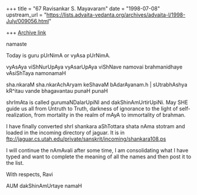 +++
title = "67 Ravisankar S. Mayavaram"
date = "1998-07-08"
upstream_url = "https://lists.advaita-vedanta.org/archives/advaita-l/1998-July/009056.html"

+++
[Archive link](https://lists.advaita-vedanta.org/archives/advaita-l/1998-July/009056.html)

namaste

Today is guru pUrNimA or vyAsa pUrNimA.

vyAsAya viShNurUpAya vyAsarUpAya viShNave
namovai brahmanidhaye vAsiShTaya namonamaH

sha.nkaraM sha.nkarAchAryam keShavaM bAdarAyanam.h |
sUtrabhAshya kR^itau vande bhagavantau punaH punaH

shrImAta is called gurumaNDalarUpiNI and dakShinAmUrtirUpiNi. May SHE
guide us all from  Untruth to Truth, darkness of ignorance to the light of
self-realization, from mortality in the realm of mAyA to immortality of
brahman.


I have finally converted shrI shankara aShTottara shata nAma stotram and
loaded in the incoming directory of jaguar.
It is in
ftp://jaguar.cs.utah.edu/private/sanskrit/incoming/shankara108.ps

I will continue the nAmAvali after some time, I am consolidating what I
have typed and want to complete the meaning of all the names and then post
it to the list.


With respects,
Ravi

AUM dakShinAmUrtaye namaH

